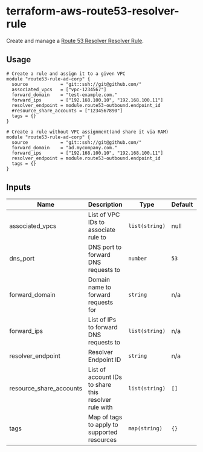 # terraform-aws-route53-resolver-rule

Create and manage a [Route 53 Resolver Resolver Rule](https://docs.aws.amazon.com/Route53/latest/DeveloperGuide/resolver-rules-managing.html).

## Usage

```
# Create a rule and assign it to a given VPC
module "route53-rule-ad-corp" {
  source            = "git::ssh://git@github.com/"
  associated_vpcs   = ["vpc-1234567"]
  forward_domain    = "test-example.com."
  forward_ips       = ["192.168.100.10", "192.168.100.11"]
  resolver_endpoint = module.route53-outbound.endpoint_id
  #resource_share_accounts = ["1234567890"]
  tags = {}
}

# Create a rule without VPC assignment(and share it via RAM)
module "route53-rule-ad-corp" {
  source            = "git::ssh://git@github.com/"
  forward_domain    = "ad.mycompany.com."
  forward_ips       = ["192.168.100.10", "192.168.100.11"]
  resolver_endpoint = module.route53-outbound.endpoint_id
  tags = {}
}

```

<!-- BEGINNING OF PRE-COMMIT-TERRAFORM DOCS HOOK -->
## Inputs

| Name | Description | Type | Default | Required |
|------|-------------|------|---------|:--------:|
| associated\_vpcs | List of VPC IDs to associate rule to | `list(string)` | null | no |
| dns\_port | DNS port to forward DNS requests to | `number` | `53` | no |
| forward\_domain | Domain name to forward requests for | `string` | n/a | yes |
| forward\_ips | List of IPs to forward DNS requests to | `list(string)` | n/a | yes |
| resolver\_endpoint | Resolver Endpoint ID | `string` | n/a | yes |
| resource\_share\_accounts | List of account IDs to share this resolver rule with | `list(string)` | `[]` | no |
| tags | Map of tags to apply to supported resources | `map(string)` | `{}` | no |

<!-- END OF PRE-COMMIT-TERRAFORM DOCS HOOK -->